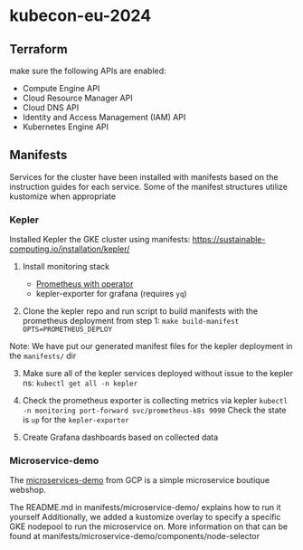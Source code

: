 # kubecon-eu-2024

## Terraform

make sure the following APIs are enabled:

- Compute Engine API 
- Cloud Resource Manager API
- Cloud DNS API 
- Identity and Access Management (IAM) API
- Kubernetes Engine API

## Manifests

Services for the cluster have been installed with manifests based on the instruction guides for
each service. Some of the manifest structures utilize kustomize when appropriate

### Kepler

Installed Kepler the GKE cluster using manifests: https://sustainable-computing.io/installation/kepler/

1. Install monitoring stack
   - [Prometheus with operator](https://sustainable-computing.io/installation/kepler/#deploy-the-prometheus-operator)
   - kepler-exporter for grafana (requires `yq`)

2. Clone the kepler repo and run script to build manifests with the prometheus deployment from step 1:
 `make build-manifest OPTS=PROMETHEUS_DEPLOY`

Note: We have put our generated manifest files for the kepler deployment in the `manifests/` dir

3. Make sure all of the kepler services deployed without issue to the kepler ns:
 `kubectl get all -n kepler`

4. Check the prometheus exporter is collecting metrics via kepler
 `kubectl -n monitoring port-forward svc/prometheus-k8s 9090`
  Check the state is `up` for the `kepler-exporter`

5. Create Grafana dashboards based on collected data

### Microservice-demo

The [microservices-demo](https://github.com/GoogleCloudPlatform/microservices-demo) from GCP is a simple microservice
boutique webshop.

The README.md in manifests/microservice-demo/ explains how to run it yourself
Additionally, we added a kustomize overlay to specify a specific GKE nodepool
to run the microservice on. More information on that can be found at manifests/microservice-demo/components/node-selector
